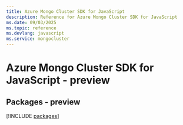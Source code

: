 ```yaml
---
title: Azure Mongo Cluster SDK for JavaScript
description: Reference for Azure Mongo Cluster SDK for JavaScript
ms.date: 09/03/2025
ms.topic: reference
ms.devlang: javascript
ms.service: mongocluster
---
```

# Azure Mongo Cluster SDK for JavaScript - preview
## Packages - preview
[!INCLUDE [packages](mongo-cluster-index.md)]